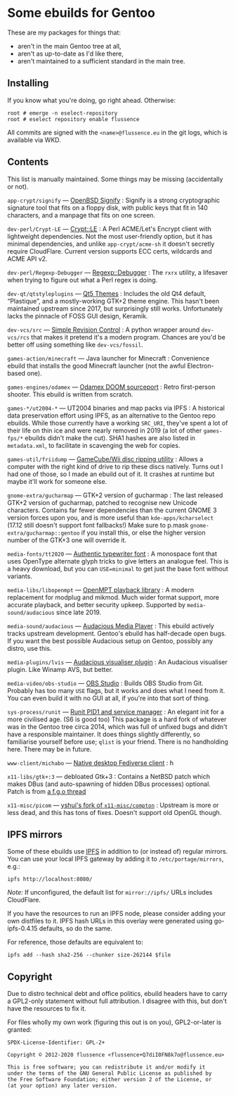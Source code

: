 Some ebuilds for Gentoo
=======================

These are my packages for things that:

* aren't in the main Gentoo tree at all,
* aren't as up-to-date as I'd like there,
* aren't maintained to a sufficient standard in the main tree.

Installing
----------
If you know what you're doing, go right ahead. Otherwise:

    root # emerge -n eselect-repository
    root # eselect repository enable flussence

All commits are signed with the `<name>@flussence.eu` in the git logs, which is available via WKD.

Contents
--------
This list is manually maintained. Some things may be missing (accidentally or not).

`app-crypt/signify` — [OpenBSD Signify](https://github.com/aperezdc/signify)
: Signify is a strong cryptographic signature tool that fits on a floppy disk,
  with public keys that fit in 140 characters, and a manpage that fits on one screen.

`dev-perl/Crypt-LE` — [Crypt::LE](https://metacpan.org/pod/Crypt::LE)
: A Perl ACME/Let's Encrypt client with lightweight dependencies.
  Not the most user-friendly option, but it has minimal dependencies,
  and unlike `app-crypt/acme-sh` it doesn't secretly require CloudFlare.
  Current version supports ECC certs, wildcards and ACME API v2.

`dev-perl/Regexp-Debugger` — [Regexp::Debugger](https://metacpan.org/pod/Regexp::Debugger)
: The `rxrx` utility, a lifesaver when trying to figure out what a Perl regex is doing.

`dev-qt/qtstyleplugins` — [Qt5 Themes](https://code.qt.io/cgit/qt/qtstyleplugins.git/)
: Includes the old Qt4 default, “Plastique”, and a mostly-working GTK+2 theme engine.
  This hasn't been maintained upstream since 2017, but surprisingly still works.
  Unfortunately lacks the pinnacle of FOSS GUI design, Keramik.

`dev-vcs/src` — [Simple Revision Control](https://gitlab.com/esr/src)
: A python wrapper around `dev-vcs/rcs` that makes it pretend it's a modern program.
  Chances are you'd be better off using something like `dev-vcs/fossil`.

`games-action/minecraft` — Java launcher for Minecraft
: Convenience ebuild that installs the good Minecraft launcher (not the awful Electron-based one).

`games-engines/odamex` — [Odamex DOOM sourceport](https://odamex.net)
: Retro first-person shooter. This ebuild is written from scratch.

`games-*/ut2004-*` — UT2004 binaries and map packs via IPFS
: A historical data preservation effort using IPFS, as an alternative to the Gentoo repo ebuilds.
  While those currently have a working `SRC_URI`, they've spent a lot of their life on thin ice
  and were nearly removed in 2019 (a lot of other `games-fps/*` ebuilds didn't make the cut).
  SHA1 hashes are also listed in `metadata.xml`, to facilitate in scavenging the web for copies.

`games-util/friidump` — [GameCube/Wii disc ripping utility](https://github.com/bradenmcd/friidump)
: Allows a computer with the right kind of drive to rip these discs natively.
  Turns out I had one of those, so I made an ebuild out of it.
  It crashes at runtime but maybe it'll work for someone else.

`gnome-extra/gucharmap` — GTK+2 version of gucharmap
: The last released GTK+2 version of gucharmap, patched to recognise new Unicode characters.
  Contains far fewer dependencies than the current GNOME 3 version forces upon you,
  and is more useful than `kde-apps/kcharselect` (17.12 still doesn't support font fallbacks!)
  Make sure to p.mask `gnome-extra/gucharmap::gentoo` if you install this,
  or else the higher version number of the GTK+3 one will override it.

`media-fonts/tt2020` — [Authentic typewriter font](https://fontlibrary.org/en/font/tt2020-base-style)
: A monospace font that uses OpenType alternate glyph tricks to give letters an analogue feel.
  This is a heavy download, but you can `USE=minimal` to get just the base font without variants.

`media-libs/libopenmpt` — [OpenMPT playback library](https://lib.openmpt.org)
: A modern replacement for modplug and mikmod.
  Much wider format support, more accurate playback, and better security upkeep.
  Supported by `media-sound/audacious` since late 2019.

`media-sound/audacious` — [Audacious Media Player](https://audacious-media-player.org/)
: This ebuild actively tracks upstream development. Gentoo's ebuild has half-decade open bugs.
  If you want the best possible Audacious setup on Gentoo, possibly any distro, use this.

`media-plugins/lvis` — [Audacious visualiser plugin](https://git.sr.ht/~kaniini/lvis)
: An Audacious visualiser plugin. Like Winamp AVS, but better.

`media-video/obs-studio` — [OBS Studio](https://github.com/jp9000/obs-studio)
: Builds OBS Studio from Git.
  Probably has too many `USE` flags, but it works and does what I need from it.
  You can even build it with no GUI at all, if you're into that sort of thing.

`sys-process/runit` — [Runit PID1 and service manager](http://smarden.org)
: An elegant init for a more civilised age. (S6 is good too)
  This package is a hard fork of whatever was in the Gentoo tree circa 2014,
  which was full of unfixed bugs and didn't have a responsible maintainer.
  It does things slightly differently, so familiarise yourself before use; `qlist` is your friend.
  There is no handholding here. There may be in future.

`www-client/michabo` — [Native desktop Fediverse client](https://git.pleroma.social/kaniini/michabo)
: h

`x11-libs/gtk+:3` — debloated Gtk+3
: Contains a NetBSD patch which makes DBus (and auto-spawning of hidden DBus processes) optional.
  Patch is from [a f.g.o thread](https://forums.gentoo.org/viewtopic-p-8245612.html#8245612)

`x11-misc/picom` — [yshui's fork of `x11-misc/compton`](https://github.com/yshui/picom)
: Upstream is more or less dead, and this has tons of fixes. Doesn't support old OpenGL though.

IPFS mirrors
------------
Some of these ebuilds use [IPFS](https://ipfs.io) in addition to (or instead of) regular mirrors.
You can use your local IPFS gateway by adding it to `/etc/portage/mirrors`, e.g.:

    ipfs http://localhost:8080/

*Note:* If unconfigured, the default list for `mirror://ipfs/` URLs includes CloudFlare.

If you have the resources to run an IPFS node, please consider adding your own distfiles to it.
IPFS hash URLs in this overlay were generated using go-ipfs-0.4.15 defaults, so do the same.

For reference, those defaults are equivalent to:

    ipfs add --hash sha2-256 --chunker size-262144 $file

Copyright
---------
Due to distro technical debt and office politics, ebuild headers have to carry a GPL2-only statement
without full attribution. I disagree with this, but don't have the resources to fix it.

For files wholly my own work (figuring this out is on you), GPL2-or-later is granted:

    SPDX-License-Identifier: GPL-2+

    Copyright © 2012-2020 flussence <flussence+Q7diI0FN8k7o@flussence.eu>

    This is free software; you can redistribute it and/or modify it
    under the terms of the GNU General Public License as published by
    the Free Software Foundation; either version 2 of the License, or
    (at your option) any later version.
